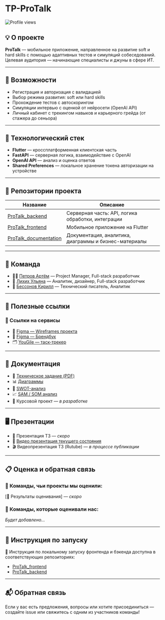 # TP-ProTalk
![Profile views](https://komarev.com/ghpvc/?username=TP-ProTalk&label=Profile%20views&color=0e75b6&style=flat)
## 💡 О проекте

**ProTalk** — мобильное приложение, направленное на развитие soft и hard skills с помощью адаптивных тестов и симуляций собеседований. Целевая аудитория — начинающие специалисты и джуны в сфере ИТ.

---

## 🚀 Возможности

- Регистрация и авторизация с валидацией
- Выбор режима развития: soft или hard skills
- Прохождение тестов с автоскорингом
- Симуляции интервью с оценкой от нейросети (OpenAI API)
- Личный кабинет с трекингом навыков и карьерного грейда (от стажера до сеньора)

---

## 🧰 Технологический стек

- **Flutter** — кроссплатформенная клиентская часть
- **FastAPI** — серверная логика, взаимодействие с OpenAI
- **OpenAI API** — анализ и оценка ответов
- **Shared Preferences** — локальное хранение токена авторизации на устройстве

---

## 📁 Репозитории проекта

| Название | Описание |
|---------|----------|
| [ProTalk_backend](https://github.com/TP-ProTalk/ProTalk_backend) | Серверная часть: API, логика обработки, интеграции |
| [ProTalk_frontend](https://github.com/TP-ProTalk/ProTalk_frontend) | Мобильное приложение на Flutter |
| [ProTalk_documentation](https://github.com/TP-ProTalk/ProTalk_documentation) | Документация, аналитика, диаграммы и бизнес-материалы |

---

## 🧠 Команда

- 👨‍💼 [Петров Артём](https://github.com/J3MeTron) — Project Manager, Full-stack разработчик  
- 🎨 [Лихих Ульяна](https://github.com/ullikhikh) — Аналитик, дизайнер, Full-stack разработчик  
- 📘 [Бессонов Кирилл](https://github.com/blacklavilass) — Технический писатель, Аналитик

---

## 🔗 Полезные ссылки

### 📌 Ссылки на сервисы

- 🎨 [Figma — Wireframes проекта](https://www.figma.com/design/MJG7PCYO5oUsu6OQ3AAewU/%D1%8D%D0%BA%D1%80%D0%B0%D0%BD%D1%8B?node-id=0-1)
- 📘 [Figma — Брендбук](https://www.figma.com/design/qDzxwHzmc3QJeB96yv7fhx/ProTalk-Lock?node-id=0-1)
- 🗂️ [YouGile — таск-трекер](https://ru.yougile.com/team/a0f86d00369f/ProTalk)

---

## 📄 Документация

- 📃 [Техническое задание (PDF)](https://github.com/TP-ProTalk/ProTalk_documentation/blob/main/technical%20specification/Техническое%20задание.pdf)
- 📊 [Диаграммы](https://github.com/TP-ProTalk/ProTalk_documentation/tree/main/diagrams)
- 🧠 [SWOT-анализ](https://github.com/TP-ProTalk/ProTalk_documentation/blob/main/business%20analytics/SWOT.pdf)
- 📈 [SAM / SOM анализ](https://github.com/TP-ProTalk/ProTalk_documentation/blob/main/business%20analytics/SAM%20SOM.pdf)
- 📘 Курсовой проект — *в разработке*

---

## 🖥️ Презентации

- 🧾 Презентация ТЗ — *скоро*
- 🎥 [Видео презентация текущего состояния](https://rutube.ru/video/private/807c0aaf6a09dcfff1c6dbcb9b63c3a0/?p=qePFZdCOOxKnmxwDqtNRJw)
- 🎬 Видеопрезентация ТЗ (Rutube) — *в процессе публикации*

---

## 📋 Оценка и обратная связь

### 📌 Команды, чьи проекты мы оценили:
[📄 Результаты оценивания] — *скоро*

### 📌 Команды, которые оценивали нас:
*Будет добавлено...*

---

## 📖 Инструкция по запуску

🚀 Инструкция по локальному запуску фронтенда и бэкенда доступна в соответствующих репозиториях:
- [ProTalk_frontend](https://github.com/TP-ProTalk/ProTalk_frontend)
- [ProTalk_backend](https://github.com/TP-ProTalk/ProTalk_backend)

---

## 📬 Обратная связь

Если у вас есть предложения, вопросы или хотите присоединиться — создайте issue или свяжитесь с одним из участников команды!
